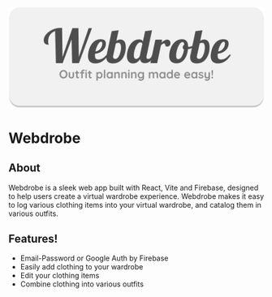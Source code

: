 ![image](/public/TitleLogo.png)

# Webdrobe
## About
Webdrobe is a sleek web app built with React, Vite and Firebase, designed to help users create a virtual wardrobe experience. Webdrobe makes it easy to log various clothing items into your virtual wardrobe, and catalog them in various outfits.

## Features!

* Email-Password or Google Auth by Firebase
* Easily add clothing to your wardrobe
* Edit your clothing items
* Combine clothing into various outfits
